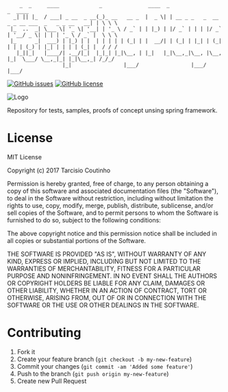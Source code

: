 ```

    _  _     ____             _               ____  _                                             _  ____  
  _| || |_  / ___| _ __  _ __(_)_ __   __ _  |  _ \| | __ _ _   _  __ _ _ __ ___  _   _ _ __   __| | \ \ \ 
 |_  ..  _| \___ \| '_ \| '__| | '_ \ / _` | | |_) | |/ _` | | | |/ _` | '__/ _ \| | | | '_ \ / _` |  \ \ \
 |_      _|  ___) | |_) | |  | | | | | (_| | |  __/| | (_| | |_| | (_| | | | (_) | |_| | | | | (_| |  / / /
   |_||_|   |____/| .__/|_|  |_|_| |_|\__, | |_|   |_|\__,_|\__, |\__, |_|  \___/ \__,_|_| |_|\__,_| /_/_/ 
                  |_|                 |___/                 |___/ |___/                                    

```
[![GitHub issues][Issues]](https://github.com/tacsio/spring-playground/issues)
[![GitHub license][License]](https://github.com/tacsio/spring-playground/blob/master/LICENSE)

![Logo][Logo]

Repository for tests, samples, proofs of concept unsing spring framework.

License
=========
MIT License

Copyright (c) 2017 Tarcisio Coutinho

Permission is hereby granted, free of charge, to any person obtaining a copy
of this software and associated documentation files (the "Software"), to deal
in the Software without restriction, including without limitation the rights
to use, copy, modify, merge, publish, distribute, sublicense, and/or sell
copies of the Software, and to permit persons to whom the Software is
furnished to do so, subject to the following conditions:

The above copyright notice and this permission notice shall be included in all
copies or substantial portions of the Software.

THE SOFTWARE IS PROVIDED "AS IS", WITHOUT WARRANTY OF ANY KIND, EXPRESS OR
IMPLIED, INCLUDING BUT NOT LIMITED TO THE WARRANTIES OF MERCHANTABILITY,
FITNESS FOR A PARTICULAR PURPOSE AND NONINFRINGEMENT. IN NO EVENT SHALL THE
AUTHORS OR COPYRIGHT HOLDERS BE LIABLE FOR ANY CLAIM, DAMAGES OR OTHER
LIABILITY, WHETHER IN AN ACTION OF CONTRACT, TORT OR OTHERWISE, ARISING FROM,
OUT OF OR IN CONNECTION WITH THE SOFTWARE OR THE USE OR OTHER DEALINGS IN THE
SOFTWARE.


Contributing
============

1. Fork it
2. Create your feature branch (`git checkout -b my-new-feature`)
3. Commit your changes (`git commit -am 'Added some feature'`)
4. Push to the branch (`git push origin my-new-feature`)
5. Create new Pull Request



[Logo]: https://spring.io/img/spring-by-pivotal-9066b55828deb3c10e27e609af322c40.png
[License]: https://img.shields.io/github/license/tacsio/spring-playground.svg
[Issues]: https://img.shields.io/github/issues/tacsio/spring-playground.svg